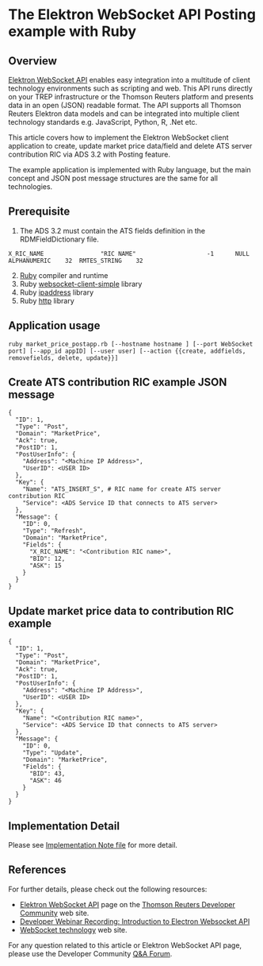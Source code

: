 # The Elektron WebSocket API Posting example with Ruby

## Overview

[Elektron WebSocket API](https://developers.thomsonreuters.com/websocket-api) enables easy integration into a multitude of client technology environments such as scripting and web.  This API runs directly on your TREP infrastructure or the Thomson Reuters platform and presents data in an open (JSON) readable format. The API supports all Thomson Reuters Elektron data models and can be integrated into multiple client technology standards e.g. JavaScript, Python, R, .Net etc.

This article covers how to implement the Elektron WebSocket client application to create, update market price data/field and delete ATS server contribution RIC via ADS 3.2 with Posting feature. 

The example application is implemented with Ruby language, but the main concept and JSON post message structures are the same for all technologies. 

## Prerequisite 
1. The ADS 3.2 must contain the ATS fields definition in the RDMFieldDictionary file.
```
X_RIC_NAME                "RIC NAME"                    -1      NULL    ALPHANUMERIC    32  RMTES_STRING    32
```
2. [Ruby](https://www.ruby-lang.org/en/) compiler and runtime
3. Ruby [websocket-client-simple](https://rubygems.org/gems/websocket-client-simple) library 
4. Ruby [ipaddress](https://rubygems.org/gems/ipaddress) library 
5. Ruby [http](https://rubygems.org/gems/http) library 

## Application usage

```ruby market_price_postapp.rb [--hostname hostname ] [--port WebSocket port] [--app_id appID] [--user user] [--action {{create, addfields, removefields, delete, update}}]```

## Create ATS contribution RIC example JSON message
```
{
  "ID": 1, 
  "Type": "Post",
  "Domain": "MarketPrice",
  "Ack": true,
  "PostID": 1,
  "PostUserInfo": {
    "Address": "<Machine IP Address>",
    "UserID": <USER ID>
  },
  "Key": {
    "Name": "ATS_INSERT_S", # RIC name for create ATS server contribution RIC
    "Service": <ADS Service ID that connects to ATS server>
  },
  "Message": {
    "ID": 0,
    "Type": "Refresh",
    "Domain": "MarketPrice",
    "Fields": {
      "X_RIC_NAME": "<Contribution RIC name>",
      "BID": 12,
      "ASK": 15
    }
  }
}
```
## Update market price data to contribution RIC example
```
{
  "ID": 1,
  "Type": "Post",
  "Domain": "MarketPrice",
  "Ack": true,
  "PostID": 1,
  "PostUserInfo": {
    "Address": "<Machine IP Address>",
    "UserID": <USER ID>
  },
  "Key": {
    "Name": "<Contribution RIC name>",
    "Service": <ADS Service ID that connects to ATS server>
  },
  "Message": {
    "ID": 0,
    "Type": "Update",
    "Domain": "MarketPrice",
    "Fields": {
      "BID": 43,
      "ASK": 46
    }
  }
}
```
## Implementation Detail

Please see [Implementation Note file](./note.md) for more detail.

## References
For further details, please check out the following resources:
* [Elektron WebSocket API](https://developers.thomsonreuters.com/websocket-api) page on the [Thomson Reuters Developer Community](https://developers.thomsonreuters.com/) web site.
* [Developer Webinar Recording: Introduction to Electron Websocket API](https://www.youtube.com/watch?v=CDKWMsIQfaw)
* [WebSocket technology](https://www.websocket.org/index.html) web site.

For any question related to this article or Elektron WebSocket API page, please use the Developer Community [Q&A Forum](https://community.developers.thomsonreuters.com/).